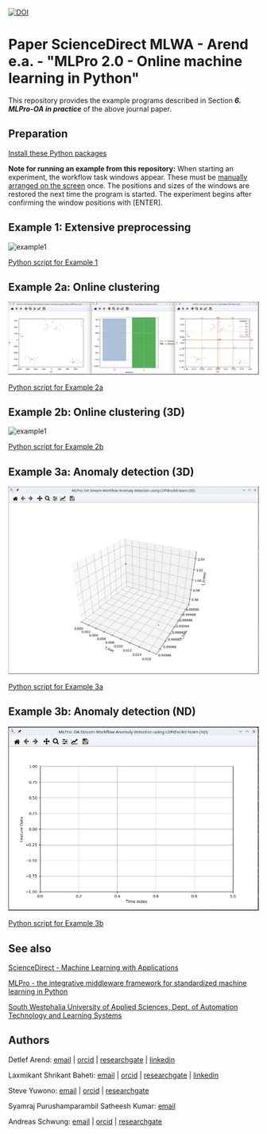 [![DOI](https://zenodo.org/badge/DOI/10.5281/zenodo.14216463.svg)](https://doi.org/10.5281/zenodo.14216463)

# Paper ScienceDirect MLWA - Arend e.a. - "MLPro 2.0 - Online machine learning in Python"
This repository provides the example programs described in Section _**6. MLPro-OA in practice**_ of the above journal paper.

## Preparation

[Install these Python packages](requirements.txt)

**Note for running an example from this repository:** When starting an experiment, the workflow task windows appear. These must be [manually arranged on the screen](how_to_run_an_experiment.gif) once. The positions and sizes of the windows are restored the next time the program is started. The experiment begins after confirming the window positions with \[ENTER\].


## Example 1: Extensive preprocessing

![example1](example1/example1_extensive_preprocessing.gif)

[Python script for Example 1](example1/example1_extensive_preprocessing.py)


## Example 2a: Online clustering

![example1](example2/example2a_online_clustering_of_stream_data_2d.gif)

[Python script for Example 2a](example2/example2a_online_clustering_of_stream_data_2d.py)


## Example 2b: Online clustering (3D)

![example1](example2/example2b_online_clustering_of_stream_data_3d.gif)

[Python script for Example 2b](example2/example2b_online_clustering_of_stream_data_3d.py)


## Example 3a: Anomaly detection (3D)

![example1](example3/example3a_anomaly_detection_3d.gif)

[Python script for Example 3a](example3/example3a_anomaly_detection_3d.py)


## Example 3b: Anomaly detection (ND)

![example1](example3/example3b_anomaly_detection_nd.gif)

[Python script for Example 3b](example3/example3b_anomaly_detection_nd.py)


## See also

[ScienceDirect - Machine Learning with Applications](https://www.sciencedirect.com/journal/machine-learning-with-applications)

[MLPro - the integrative middleware framework for standardized machine learning in Python](https://mlpro.readthedocs.io/)

[South Westphalia University of Applied Sciences, Dept. of Automation Technology and Learning Systems](https://www.fh-swf.de/de/forschung___transfer_4/labore_3/labs/labor_fuer_automatisierungstechnik__soest_1/standardseite_57.php)


## Authors

Detlef Arend: [email](mailto:arend.detlef@fh-swf.de) | [orcid](https://orcid.org/0000-0002-8315-2346) | [researchgate](https://www.researchgate.net/profile/Detlef-Arend) | [linkedin](https://www.linkedin.com/in/detlef-arend-65170527b)

Laxmikant Shrikant Baheti: [email](mailto:baheti.laxmikantshrikant@fh-swf.de) | [orcid](https://orcid.org/0009-0001-6566-1454) | [researchgate](https://www.researchgate.net/profile/Laxmikant-Baheti) | [linkedin](https://www.linkedin.com/in/laxmikant-baheti) 

Steve Yuwono: [email](mailto:yuwono.steve@fh-swf.de) | [orcid](https://orcid.org/0000-0001-7570-2726) | [researchgate](https://www.researchgate.net/profile/Steve-Yuwono)

Syamraj Purushamparambil Satheesh Kumar: [email](mailto:syam.ps1804@gmail.com)

Andreas Schwung: [email](mailto:schwung.andreas@fh-swf.de) | [orcid](https://orcid.org/0000-0001-8405-0977) | [researchgate](https://www.researchgate.net/profile/Andreas-Schwung)
